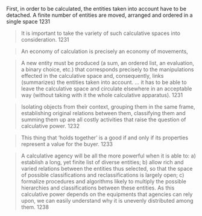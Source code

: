 
First, in order to be calculated, the entities taken into account have to be detached. A finite number of entities are moved, arranged and ordered in a single space 1231

>It is important to take the variety of such calculative spaces into consideration. 1231

>An economy of calculation is precisely an economy of movements, 

>A new entity must be produced (a sum, an ordered list, an evaluation, a binary choice, etc.) that corresponds precisely to the manipulations effected in the calculative space and, consequently, links (summarizes) the entities taken into account. ... it has to be able to leave the calculative space and circulate elsewhere in an acceptable way (without taking with it the whole calculative apparatus). 1231 

>Isolating objects from their context, grouping them in the same frame, establishing original relations between them, classifying them and summing them up are all costly activities that raise the question of calculative power. 1232

> This thing that ‘holds together’ is a good if and only if its properties represent a value for the buyer. 1233

> A calculative agency will be all the more powerful when it is able to: a) establish a long, yet finite list of diverse entities; b) allow rich and varied relations between the entities thus selected, so that the space of possible classifications and reclassifications is largely open; c) formalize procedures and algorithms likely to multiply the possible hierarchies and classifications between these entities. As this calculative power depends on the equipments that agencies can rely upon, we can easily understand why it is unevenly distributed among them. 1238
